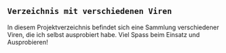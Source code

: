 ## `Verzeichnis mit verschiedenen Viren`

In diesem Projektverzeichnis befindet sich eine Sammlung verschiedener Viren, die ich selbst ausprobiert habe. Viel Spass beim Einsatz und Ausprobieren!
